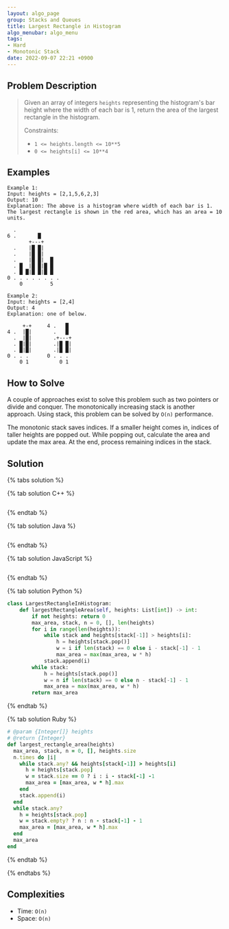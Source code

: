 ```yaml
---
layout: algo_page
group: Stacks and Queues
title: Largest Rectangle in Histogram
algo_menubar: algo_menu
tags:
- Hard
- Monotonic Stack
date: 2022-09-07 22:21 +0900
---
```


## Problem Description
> Given an array of integers `heights` representing the histogram's bar height
> where the width of each bar is 1, return the area of the largest rectangle in the histogram.
>
> Constraints:
> - `1 <= heights.length <= 10**5`
> - `0 <= heights[i] <= 10**4`


## Examples
```
Example 1:
Input: heights = [2,1,5,6,2,3]
Output: 10
Explanation: The above is a histogram where width of each bar is 1.
The largest rectangle is shown in the red area, which has an area = 10 units.

  .
6 .       █
       +---+
  .    |█ █|
  .    |█ █|
  .    |█ █|  █
  . █  |█ █|█ █
  . █ █|█ █|█ █
0 . . . . . . . .
    0         5
```

```
Example 2:
Input: heights = [2,4]
Output: 4
Explanation: one of below.

     +-+     4 .   █
4 .  |█|       .   █
  .  |█|       .+---+
  . █|█|       .|█ █|
  . █|█|       .|█ █|
0 . . .      0 . . . 
    0 1          0 1
```

## How to Solve

A couple of approaches exist to solve this problem such as two pointers or divide and conquer.
The monotonically increasing stack is another approach.
Using stack, this problem can be solved by `O(n)` performance.

The monotonic stack saves indices.
If a smaller height comes in, indices of taller heights are popped out.
While popping out, calculate the area and update the max area.
At the end, process remaining indices in the stack.

## Solution

{% tabs solution %}

{% tab solution C++ %}
```cpp

```
{% endtab %}

{% tab solution Java %}
```java

```
{% endtab %}

{% tab solution JavaScript %}
```js

```
{% endtab %}

{% tab solution Python %}
```python
class LargestRectangleInHistogram:
    def largestRectangleArea(self, heights: List[int]) -> int:
        if not heights: return 0
        max_area, stack, n = 0, [], len(heights)
        for i in range(len(heights)):
            while stack and heights[stack[-1]] > heights[i]:
                h = heights[stack.pop()]
                w = i if len(stack) == 0 else i - stack[-1] - 1
                max_area = max(max_area, w * h)
            stack.append(i)
        while stack:
            h = heights[stack.pop()]
            w = n if len(stack) == 0 else n - stack[-1] - 1
            max_area = max(max_area, w * h)
        return max_area
```
{% endtab %}

{% tab solution Ruby %}
```ruby
# @param {Integer[]} heights
# @return {Integer}
def largest_rectangle_area(heights)
  max_area, stack, n = 0, [], heights.size
  n.times do |i|
    while stack.any? && heights[stack[-1]] > heights[i]
      h = heights[stack.pop]
      w = stack.size == 0 ? i : i - stack[-1] -1
      max_area = [max_area, w * h].max
    end
    stack.append(i)
  end
  while stack.any?
    h = heights[stack.pop]
    w = stack.empty? ? n : n - stack[-1] - 1
    max_area = [max_area, w * h].max
  end
  max_area
end
```
{% endtab %}

{% endtabs %}


## Complexities
- Time: `O(n)`
- Space: `O(n)`
